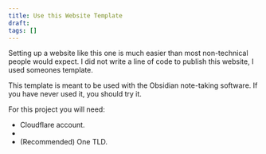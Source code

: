```yaml
---
title: Use this Website Template
draft: 
tags: []
---
```

Setting up a website like this one is much easier than most non-technical people would expect. I did not write a line of code to publish this website, I used someones template.

This template is meant to be used with the Obsidian note-taking software. If you have never used it, you should try it. 

For this project you will need:
- Cloudflare account.
- 
- (Recommended) One TLD.